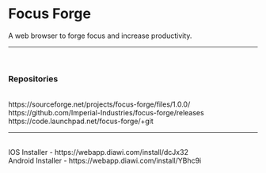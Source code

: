 # Focus Forge
A web browser to forge focus and increase productivity.
<br>
<hr>
<br>
<h3> Repositories</h3><br>
https://sourceforge.net/projects/focus-forge/files/1.0.0/<br>
https://github.com/Imperial-Industries/focus-forge/releases <br>
https://code.launchpad.net/focus-forge/+git
<br>
<hr>
<br>
IOS Installer - <a>https://webapp.diawi.com/install/dcJx32</a>
<br>
Android Installer - <a>https://webapp.diawi.com/install/YBhc9i</a>
